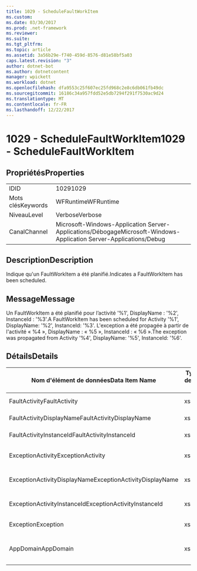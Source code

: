 ```yaml
---
title: 1029 - ScheduleFaultWorkItem
ms.custom: 
ms.date: 03/30/2017
ms.prod: .net-framework
ms.reviewer: 
ms.suite: 
ms.tgt_pltfrm: 
ms.topic: article
ms.assetid: 3a56b29e-f740-459d-8576-d81e58bf5a03
caps.latest.revision: "3"
author: dotnet-bot
ms.author: dotnetcontent
manager: wpickett
ms.workload: dotnet
ms.openlocfilehash: dfa9553c25f607ec25fd968c2e8c6db061fb49dc
ms.sourcegitcommit: 16186c34a957fdd52e5db7294f291f7530ac9d24
ms.translationtype: MT
ms.contentlocale: fr-FR
ms.lasthandoff: 12/22/2017
---
```

# <a name="1029---schedulefaultworkitem"></a><span data-ttu-id="1e61f-102">1029 - ScheduleFaultWorkItem</span><span class="sxs-lookup"><span data-stu-id="1e61f-102">1029 - ScheduleFaultWorkItem</span></span>
## <a name="properties"></a><span data-ttu-id="1e61f-103">Propriétés</span><span class="sxs-lookup"><span data-stu-id="1e61f-103">Properties</span></span>  
  
|||  
|-|-|  
|<span data-ttu-id="1e61f-104">ID</span><span class="sxs-lookup"><span data-stu-id="1e61f-104">ID</span></span>|<span data-ttu-id="1e61f-105">1029</span><span class="sxs-lookup"><span data-stu-id="1e61f-105">1029</span></span>|  
|<span data-ttu-id="1e61f-106">Mots clés</span><span class="sxs-lookup"><span data-stu-id="1e61f-106">Keywords</span></span>|<span data-ttu-id="1e61f-107">WFRuntime</span><span class="sxs-lookup"><span data-stu-id="1e61f-107">WFRuntime</span></span>|  
|<span data-ttu-id="1e61f-108">Niveau</span><span class="sxs-lookup"><span data-stu-id="1e61f-108">Level</span></span>|<span data-ttu-id="1e61f-109">Verbose</span><span class="sxs-lookup"><span data-stu-id="1e61f-109">Verbose</span></span>|  
|<span data-ttu-id="1e61f-110">Canal</span><span class="sxs-lookup"><span data-stu-id="1e61f-110">Channel</span></span>|<span data-ttu-id="1e61f-111">Microsoft-Windows-Application Server-Applications/Débogage</span><span class="sxs-lookup"><span data-stu-id="1e61f-111">Microsoft-Windows-Application Server-Applications/Debug</span></span>|  
  
## <a name="description"></a><span data-ttu-id="1e61f-112">Description</span><span class="sxs-lookup"><span data-stu-id="1e61f-112">Description</span></span>  
 <span data-ttu-id="1e61f-113">Indique qu'un FaultWorkItem a été planifié.</span><span class="sxs-lookup"><span data-stu-id="1e61f-113">Indicates a FaultWorkItem has been scheduled.</span></span>  
  
## <a name="message"></a><span data-ttu-id="1e61f-114">Message</span><span class="sxs-lookup"><span data-stu-id="1e61f-114">Message</span></span>  
 <span data-ttu-id="1e61f-115">Un FaultWorkItem a été planifié pour l’activité '%1', DisplayName : '%2', InstanceId : '%3'.</span><span class="sxs-lookup"><span data-stu-id="1e61f-115">A FaultWorkItem has been scheduled for Activity '%1', DisplayName: '%2', InstanceId: '%3'.</span></span>  <span data-ttu-id="1e61f-116">L'exception a été propagée à partir de l'activité « %4 », DisplayName : « %5 », InstanceId : « %6 ».</span><span class="sxs-lookup"><span data-stu-id="1e61f-116">The exception was propagated from Activity '%4', DisplayName: '%5', InstanceId: '%6'.</span></span>  
  
## <a name="details"></a><span data-ttu-id="1e61f-117">Détails</span><span class="sxs-lookup"><span data-stu-id="1e61f-117">Details</span></span>  
  
|<span data-ttu-id="1e61f-118">Nom d'élément de données</span><span class="sxs-lookup"><span data-stu-id="1e61f-118">Data Item Name</span></span>|<span data-ttu-id="1e61f-119">Type d'élément de données</span><span class="sxs-lookup"><span data-stu-id="1e61f-119">Data Item Type</span></span>|<span data-ttu-id="1e61f-120">Description</span><span class="sxs-lookup"><span data-stu-id="1e61f-120">Description</span></span>|  
|--------------------|--------------------|-----------------|  
|<span data-ttu-id="1e61f-121">FaultActivity</span><span class="sxs-lookup"><span data-stu-id="1e61f-121">FaultActivity</span></span>|<span data-ttu-id="1e61f-122">xs:string</span><span class="sxs-lookup"><span data-stu-id="1e61f-122">xs:string</span></span>|<span data-ttu-id="1e61f-123">Nom de type de l'activité d'erreur.</span><span class="sxs-lookup"><span data-stu-id="1e61f-123">The type name of the fault activity.</span></span>|  
|<span data-ttu-id="1e61f-124">FaultActivityDisplayName</span><span class="sxs-lookup"><span data-stu-id="1e61f-124">FaultActivityDisplayName</span></span>|<span data-ttu-id="1e61f-125">xs:string</span><span class="sxs-lookup"><span data-stu-id="1e61f-125">xs:string</span></span>|<span data-ttu-id="1e61f-126">Nom complet de l'activité d'erreur.</span><span class="sxs-lookup"><span data-stu-id="1e61f-126">The display name of the fault activity.</span></span>|  
|<span data-ttu-id="1e61f-127">FaultActivityInstanceId</span><span class="sxs-lookup"><span data-stu-id="1e61f-127">FaultActivityInstanceId</span></span>|<span data-ttu-id="1e61f-128">xs:string</span><span class="sxs-lookup"><span data-stu-id="1e61f-128">xs:string</span></span>|<span data-ttu-id="1e61f-129">ID d'instance de l'activité d'erreur.</span><span class="sxs-lookup"><span data-stu-id="1e61f-129">The instance id of the fault activity.</span></span>|  
|<span data-ttu-id="1e61f-130">ExceptionActivity</span><span class="sxs-lookup"><span data-stu-id="1e61f-130">ExceptionActivity</span></span>|<span data-ttu-id="1e61f-131">xs:string</span><span class="sxs-lookup"><span data-stu-id="1e61f-131">xs:string</span></span>|<span data-ttu-id="1e61f-132">Nom de type de l'activité qui a levé l'exception.</span><span class="sxs-lookup"><span data-stu-id="1e61f-132">The type name of the activity that threw the exception.</span></span>|  
|<span data-ttu-id="1e61f-133">ExceptionActivityDisplayName</span><span class="sxs-lookup"><span data-stu-id="1e61f-133">ExceptionActivityDisplayName</span></span>|<span data-ttu-id="1e61f-134">xs:string</span><span class="sxs-lookup"><span data-stu-id="1e61f-134">xs:string</span></span>|<span data-ttu-id="1e61f-135">Nom complet de l'activité qui a levé l'exception.</span><span class="sxs-lookup"><span data-stu-id="1e61f-135">The display name of the activity that threw the exception.</span></span>|  
|<span data-ttu-id="1e61f-136">ExceptionActivityInstanceId</span><span class="sxs-lookup"><span data-stu-id="1e61f-136">ExceptionActivityInstanceId</span></span>|<span data-ttu-id="1e61f-137">xs:string</span><span class="sxs-lookup"><span data-stu-id="1e61f-137">xs:string</span></span>|<span data-ttu-id="1e61f-138">ID d'instance de l'activité ayant levé l'exception.</span><span class="sxs-lookup"><span data-stu-id="1e61f-138">The instance id of the activity that threw the exception.</span></span>|  
|<span data-ttu-id="1e61f-139">Exception</span><span class="sxs-lookup"><span data-stu-id="1e61f-139">Exception</span></span>|<span data-ttu-id="1e61f-140">xs:string</span><span class="sxs-lookup"><span data-stu-id="1e61f-140">xs:string</span></span>|<span data-ttu-id="1e61f-141">Détails de l'exception</span><span class="sxs-lookup"><span data-stu-id="1e61f-141">The exception details for the exception</span></span>|  
|<span data-ttu-id="1e61f-142">AppDomain</span><span class="sxs-lookup"><span data-stu-id="1e61f-142">AppDomain</span></span>|<span data-ttu-id="1e61f-143">xs:string</span><span class="sxs-lookup"><span data-stu-id="1e61f-143">xs:string</span></span>|<span data-ttu-id="1e61f-144">Chaîne retournée par AppDomain.CurrentDomain.FriendlyName.</span><span class="sxs-lookup"><span data-stu-id="1e61f-144">The string returned by AppDomain.CurrentDomain.FriendlyName.</span></span>|
